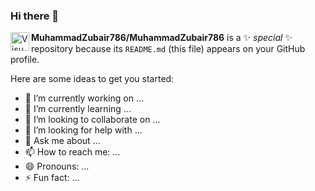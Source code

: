 ### Hi there 👋
<img align="left" alt="Visual Studio Code" width="30px" src="https://drive.google.com/file/d/1CH0iDLj8V7VKgEEVozElTMMOF1pX0CUs/view?usp=sharing" />


**MuhammadZubair786/MuhammadZubair786** is a ✨ _special_ ✨ repository because its `README.md` (this file) appears on your GitHub profile.

Here are some ideas to get you started:

- 🔭 I’m currently working on ...
- 🌱 I’m currently learning ...
- 👯 I’m looking to collaborate on ...
- 🤔 I’m looking for help with ...
- 💬 Ask me about ...
- 📫 How to reach me: ...
- 😄 Pronouns: ...
- ⚡ Fun fact: ...

